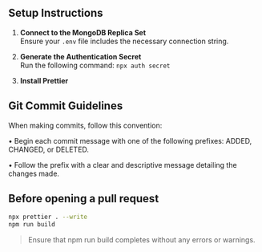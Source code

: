 ## Setup Instructions

1. **Connect to the MongoDB Replica Set**  
   Ensure your `.env` file includes the necessary connection string.

2. **Generate the Authentication Secret**  
   Run the following command: `npx auth secret`

3. **Install Prettier**

## Git Commit Guidelines

When making commits, follow this convention:

• Begin each commit message with one of the following prefixes: ADDED, CHANGED, or DELETED.

• Follow the prefix with a clear and descriptive message detailing the changes made.

## Before opening a pull request

```bash
npx prettier . --write
npm run build
```
> Ensure that npm run build completes without any errors or warnings.

